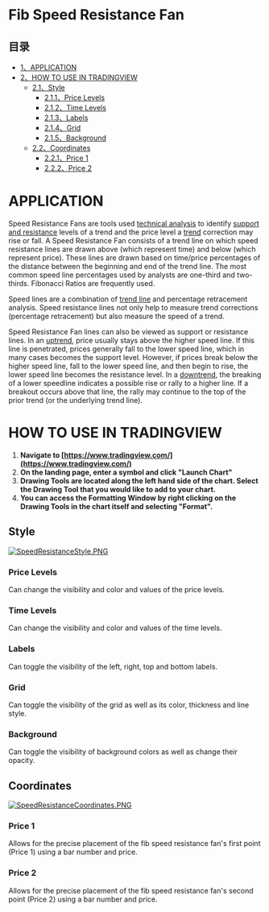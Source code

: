 # Fib Speed Resistance Fan


## 目录

-   [1、APPLICATION](https://www.tradingview.com/wiki/Fib_Speed_Resistance_Fan#APPLICATION)
-   [2、HOW TO USE IN TRADINGVIEW](https://www.tradingview.com/wiki/Fib_Speed_Resistance_Fan#HOW_TO_USE_IN_TRADINGVIEW)
    -   [2.1、Style](https://www.tradingview.com/wiki/Fib_Speed_Resistance_Fan#Style)
        -   [2.1.1、Price Levels](https://www.tradingview.com/wiki/Fib_Speed_Resistance_Fan#Price_Levels)
        -   [2.1.2、Time Levels](https://www.tradingview.com/wiki/Fib_Speed_Resistance_Fan#Time_Levels)
        -   [2.1.3、Labels](https://www.tradingview.com/wiki/Fib_Speed_Resistance_Fan#Labels)
        -   [2.1.4、Grid](https://www.tradingview.com/wiki/Fib_Speed_Resistance_Fan#Grid)
        -   [2.1.5、Background](https://www.tradingview.com/wiki/Fib_Speed_Resistance_Fan#Background)
    -   [2.2、Coordinates](https://www.tradingview.com/wiki/Fib_Speed_Resistance_Fan#Coordinates)
        -   [2.2.1、Price 1](https://www.tradingview.com/wiki/Fib_Speed_Resistance_Fan#Price_1)
        -   [2.2.2、Price 2](https://www.tradingview.com/wiki/Fib_Speed_Resistance_Fan#Price_2)

# APPLICATION

Speed Resistance Fans are tools used  [technical analysis](https://www.tradingview.com/wiki/Technical_Analysis "Technical Analysis")  to identify  [support and resistance](https://www.tradingview.com/wiki/Support_and_Resistance "Support and Resistance")  levels of a trend and the price level a  [trend](https://www.tradingview.com/wiki/Market_Trend "Market Trend")  correction may rise or fall. A Speed Resistance Fan consists of a trend line on which speed resistance lines are drawn above (which represent time) and below (which represent price). These lines are drawn based on time/price percentages of the distance between the beginning and end of the trend line. The most common speed line percentages used by analysts are one-third and two-thirds. Fibonacci Ratios are frequently used.

Speed lines are a combination of  [trend line](https://www.tradingview.com/wiki/Trend_Line "Trend Line")  and percentage retracement analysis. Speed resistance lines not only help to measure trend corrections (percentage retracement) but also measure the speed of a trend.

Speed Resistance Fan lines can also be viewed as support or resistance lines. In an  [uptrend](https://www.tradingview.com/wiki/Market_Trend#Bullish "Market Trend"), price usually stays above the higher speed line. If this line is penetrated, prices generally fall to the lower speed line, which in many cases becomes the support level. However, if prices break below the higher speed line, fall to the lower speed line, and then begin to rise, the lower speed line becomes the resistance level. In a  [downtrend](https://www.tradingview.com/wiki/Market_Trend#Bearish "Market Trend"), the breaking of a lower speedline indicates a possible rise or rally to a higher line. If a breakout occurs above that line, the rally may continue to the top of the prior trend (or the underlying trend line).

  

# HOW TO USE IN TRADINGVIEW

1.  **Navigate to  [https://www.tradingview.com/](https://www.tradingview.com/)**
2.  **On the landing page, enter a symbol and click "Launch Chart"**
3.  **Drawing Tools are located along the left hand side of the chart. Select the Drawing Tool that you would like to add to your chart.**
4.  **You can access the Formatting Window by right clicking on the Drawing Tools in the chart itself and selecting "Format".**

## Style

[![SpeedResistanceStyle.PNG](https://wiki-pics.tradingview.com/tv/public/e/e5/SpeedResistanceStyle.PNG)](https://www.tradingview.com/wiki/File:SpeedResistanceStyle.PNG)

### Price Levels

Can change the visibility and color and values of the price levels.

### Time Levels

Can change the visibility and color and values of the time levels.

### Labels

Can toggle the visibility of the left, right, top and bottom labels.

### Grid

Can toggle the visibility of the grid as well as its color, thickness and line style.

### Background

Can toggle the visibility of background colors as well as change their opacity.

## Coordinates

[![SpeedResistanceCoordinates.PNG](https://wiki-pics.tradingview.com/tv/public/8/89/SpeedResistanceCoordinates.PNG)](https://www.tradingview.com/wiki/File:SpeedResistanceCoordinates.PNG)

### Price 1

Allows for the precise placement of the fib speed resistance fan's first point (Price 1) using a bar number and price.

### Price 2

Allows for the precise placement of the fib speed resistance fan's second point (Price 2) using a bar number and price.